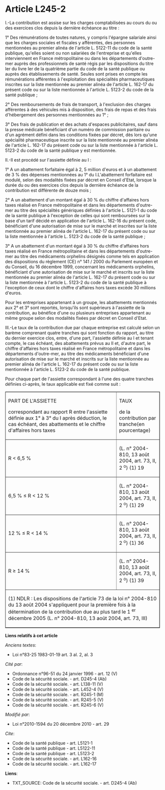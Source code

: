 # Article L245-2

I.-La contribution est assise sur les charges comptabilisées au cours du ou des exercices clos depuis la dernière échéance au
titre : 

1° Des rémunérations de toutes natures, y compris l'épargne salariale ainsi que les charges sociales et fiscales y
afférentes, des personnes mentionnées au premier alinéa de l'article L. 5122-11 du code de la santé publique, qu'elles soient
ou non salariées de l'entreprise et qu'elles interviennent en France métropolitaine ou dans les départements d'outre-mer
auprès des professionnels de santé régis par les dispositions du titre Ier du livre Ier de la quatrième partie du code de la
santé publique ou auprès des établissements de santé. Seules sont prises en compte les rémunérations afférentes à
l'exploitation des spécialités pharmaceutiques inscrites sur la liste mentionnée au premier alinéa de l'article L. 162-17 du
présent code ou sur la liste mentionnée à l'article L. 5123-2 du code de la santé publique ; 

2° Des remboursements de frais de transport, à l'exclusion des charges afférentes à des véhicules mis à disposition, des
frais de repas et des frais d'hébergement des personnes mentionnées au 1° ; 

3° Des frais de publication et des achats d'espaces publicitaires, sauf dans la presse médicale bénéficiant d'un numéro de
commission paritaire ou d'un agrément défini dans les conditions fixées par décret, dès lors qu'une spécialité pharmaceutique
inscrite sur la liste mentionnée au premier alinéa de l'article L. 162-17 du présent code ou sur la liste mentionnée à
l'article L. 5123-2 du code de la santé publique y est mentionnée. 

II.-Il est procédé sur l'assiette définie au I : 

1° A un abattement forfaitaire égal à 2, 5 million d'euros et à un abattement de 3 % des dépenses mentionnées au 1° du
I.L'abattement forfaitaire est modulé, selon des modalités fixées par décret en Conseil d'Etat, lorsque la durée du ou des
exercices clos depuis la dernière échéance de la contribution est différente de douze mois ; 

2° A un abattement d'un montant égal à 30 % du chiffre d'affaires hors taxes réalisé en France métropolitaine et dans les
départements d'outre-mer au titre des spécialités génériques définies à l'article L. 5121-1 du code de la santé publique à
l'exception de celles qui sont remboursées sur la base d'un tarif décidé en application de l'article L. 162-16 du présent
code, bénéficiant d'une autorisation de mise sur le marché et inscrites sur la liste mentionnée au premier alinéa de
l'article L. 162-17 du présent code ou sur la liste mentionnée à l'article L. 5123-2 du code de la santé publique ; 

3° A un abattement d'un montant égal à 30 % du chiffre d'affaires hors taxes réalisé en France métropolitaine et dans les
départements d'outre-mer au titre des médicaments orphelins désignés comme tels en application des dispositions du règlement
(CE) n° 141 / 2000 du Parlement européen et du Conseil, du 16 décembre 1999, concernant les médicaments orphelins,
bénéficiant d'une autorisation de mise sur le marché et inscrits sur la liste mentionnée au premier alinéa de l'article L.
162-17 du présent code ou sur la liste mentionnée à l'article L. 5123-2 du code de la santé publique à l'exception de ceux
dont le chiffre d'affaires hors taxes excède 30 millions d'euros. 

Pour les entreprises appartenant à un groupe, les abattements mentionnés aux 2° et 3° sont reportés, lorsqu'ils sont
supérieurs à l'assiette de la contribution, au bénéfice d'une ou plusieurs entreprises appartenant au même groupe selon des
modalités fixées par décret en Conseil d'Etat. 

III.-Le taux de la contribution due par chaque entreprise est calculé selon un barème comprenant quatre tranches qui sont
fonction du rapport, au titre du dernier exercice clos, entre, d'une part, l'assiette définie au I et tenant compte, le cas
échéant, des abattements prévus au II et, d'autre part, le chiffre d'affaires hors taxes réalisé en France métropolitaine et
dans les départements d'outre-mer, au titre des médicaments bénéficiant d'une autorisation de mise sur le marché et inscrits
sur la liste mentionnée au premier alinéa de l'article L. 162-17 du présent code ou sur la liste mentionnée à l'article L.
5123-2 du code de la santé publique. 

Pour chaque part de l'assiette correspondant à l'une des quatre tranches définies ci-après, le taux applicable est fixé comme
suit :

<table width="605" border="1" cellpadding="0" cellspacing="0" align="center">
  <tbody>
    <tr>
      <td width="471">

PART DE L'ASSIETTE

correspondant au rapport R  entre l'assiette définie aux 1° à 3° du I après déduction, le cas échéant, des abattements et le
chiffre d'affaires hors taxes

</td>
      <td width="134">

TAUX

de la contribution par tranche(en pourcentage)

</td>
    </tr>
    <tr>
      <td width="471">

R < 6,5 %

</td>
      <td valign="top" width="134">

(L. n° 2004-810, 13 août 2004, art. 73, II, 2
          <sup>o</sup>) (1) 19

</td>
    </tr>
    <tr>
      <td width="471">

6,5 % ≤ R < 12 %

</td>
      <td valign="top" width="134">

(L. n° 2004-810, 13 août 2004, art. 73, II, 2
          <sup>o</sup>) (1) 29

</td>
    </tr>
    <tr>
      <td width="471">

12 % ≤ R < 14 %

</td>
      <td width="134" valign="top">

(L. n° 2004-810, 13 août 2004, art. 73, II, 2
          <sup>o</sup>) (1) 36

</td>
    </tr>
    <tr>
      <td width="471">

R ≥ 14 %

</td>
      <td width="134" valign="top">

(L. n° 2004-810, 13 août 2004, art. 73, II, 2
          <sup>o</sup>) (1) 39

</td>
    </tr>
    <tr>
      <td colspan="2" valign="top" width="605">

(1) NDLR : Les dispositions de l'article 73 de la loi n° 2004-810 du 13 août 2004 s'appliquent pour la première fois à la
détermination de la contribution due au plus tard le 1
          <sup>er</sup> décembre 2005 (L. n° 2004-810, 13 août 2004, art. 73, III)

</td>
    </tr>
  </tbody>
</table>

**Liens relatifs à cet article**

_Anciens textes_:

  - Loi n°83-25 1983-01-19 art. 3 al. 2, al. 3

_Cité par_:

  - Ordonnance n°96-51 du 24 janvier 1996 - art. 12 (V)
  - Code de la sécurité sociale. - art. D245-4 (Ab)
  - Code de la sécurité sociale. - art. L138-11 (V)
  - Code de la sécurité sociale. - art. L452-4 (V)
  - Code de la sécurité sociale. - art. R245-1 (M)
  - Code de la sécurité sociale. - art. R245-5 (V)
  - Code de la sécurité sociale. - art. R245-6 (V)

_Modifié par_:

  - Loi n°2010-1594 du 20 décembre 2010 - art. 29

_Cite_:

  - Code de la santé publique - art. L5121-1
  - Code de la santé publique - art. L5122-11
  - Code de la santé publique - art. L5123-2
  - Code de la sécurité sociale. - art. L162-16
  - Code de la sécurité sociale. - art. L162-17

**Liens**:

  - TXT_SOURCE: Code de la sécurité sociale. - art. D245-4 (Ab)
